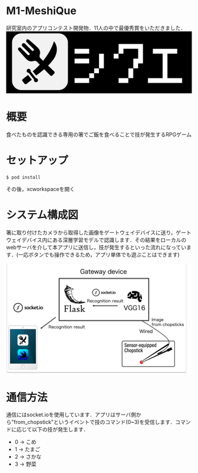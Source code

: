 # M1-MeshiQue
研究室内のアプリコンテスト開発物．11人の中で最優秀賞をいただきました．
![タイトル](img/MeshiQue_title.png)

# 概要
食べたものを認識できる専用の箸でご飯を食べることで技が発生するRPGゲーム

# セットアップ
```
$ pod install
```
その後，xcworkspaceを開く

# システム構成図
箸に取り付けたカメラから取得した画像をゲートウェイデバイスに送り，ゲートウェイデバイス内にある深層学習モデルで認識します．その結果をローカルのwebサーバを介して本アプリに送信し，技が発生するといった流れになっています．(一応ボタンでも操作できるため，アプリ単体でも遊ぶことはできます)

![システム概要図](img/system_overview.png)

# 通信方法
通信にはsocket.ioを使用しています．アプリはサーバ側から"from_chopstick"というイベントで技のコマンド(0~3)を受信します．コマンドに応じて以下の技が発生します．

* 0 -> こめ
* 1 -> たまご
* 2 -> さかな
* 3 -> 野菜
